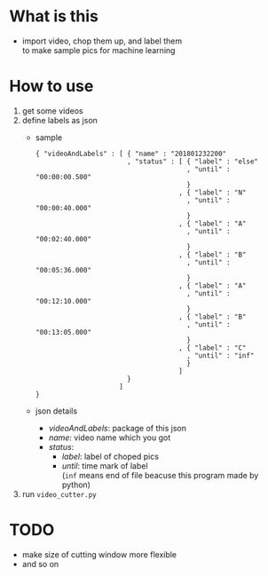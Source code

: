 # What is this  
   *  import video, chop them up, and label them  
      to make sample pics for machine learning  

# How to use  
   1. get some videos  
   1. define labels as json  
      *  sample  

             { "videoAndLabels" : [ { "name" : "201801232200"
                                    , "status" : [ { "label" : "else"
                                                   , "until" : "00:00:00.500"
                                                   }
                                                 , { "label" : "N"
                                                   , "until" : "00:00:40.000"
                                                   }
                                                 , { "label" : "A"
                                                   , "until" : "00:02:40.000"
                                                   }
                                                 , { "label" : "B"
                                                   , "until" : "00:05:36.000"
                                                   }
                                                 , { "label" : "A"
                                                   , "until" : "00:12:10.000"
                                                   }
                                                 , { "label" : "B"
                                                   , "until" : "00:13:05.000"
                                                   }
                                                 , { "label" : "C"
                                                   , "until" : "inf"
                                                   }
                                                 ]
                                    }
                                  ]
             }

      *  json details
         +  *videoAndLabels*: package of this json  
         +  *name*: video name which you got  
         +  *status*:  
            -  *label*: label of choped pics  
            -  *until*: time mark of label  
               (`inf` means end of file beacuse this program made by python)  
   1. run `video_cutter.py`  

# TODO
   *  make size of cutting window more flexible  
   *  and so on

